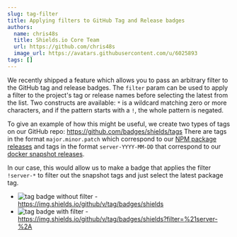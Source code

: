 ```yaml
---
slug: tag-filter
title: Applying filters to GitHub Tag and Release badges
authors:
  name: chris48s
  title: Shields.io Core Team
  url: https://github.com/chris48s
  image_url: https://avatars.githubusercontent.com/u/6025893
tags: []
---
```


We recently shipped a feature which allows you to pass an arbitrary filter to the GitHub tag and release badges. The `filter` param can be used to apply a filter to the project's tag or release names before selecting the latest from the list. Two constructs are available: `*` is a wildcard matching zero or more characters, and if the pattern starts with a `!`, the whole pattern is negated.

To give an example of how this might be useful, we create two types of tags on our GitHub repo: https://github.com/badges/shields/tags There are tags in the format `major.minor.patch` which correspond to our [NPM package releases](https://www.npmjs.com/package/badge-maker?activeTab=versions) and tags in the format `server-YYYY-MM-DD` that correspond to our [docker snapshot releases](https://registry.hub.docker.com/r/shieldsio/shields/tags?page=1&ordering=last_updated).

In our case, this would allow us to make a badge that applies the filter `!server-*` to filter out the snapshot tags and just select the latest package tag.

- ![tag badge without filter](https://img.shields.io/github/v/tag/badges/shields) - https://img.shields.io/github/v/tag/badges/shields
- ![tag badge with filter](https://img.shields.io/github/v/tag/badges/shields?filter=%21server-%2A) - https://img.shields.io/github/v/tag/badges/shields?filter=%21server-%2A
